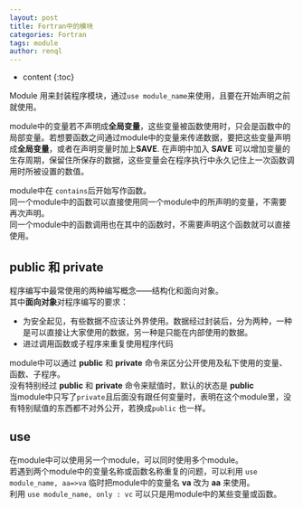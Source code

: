 ```yaml
---
layout: post
title: Fortran中的模块
categories: Fortran
tags: module
author: renql
---
```


* content
{:toc}

Module 用来封装程序模块，通过` use module_name `来使用，且要在开始声明之前就使用。  

module中的变量若不声明成**全局变量**，这些变量被函数使用时，只会是函数中的局部变量。若想要函数之间通过module中的变量来传递数据，要把这些变量声明成**全局变量**，或者在声明变量时加上**SAVE**.
在声明中加入 **SAVE** 可以增加变量的生存周期，保留住所保存的数据，这些变量会在程序执行中永久记住上一次函数调用时所被设置的数值。

module中在 ` contains `后开始写作函数。  
同一个module中的函数可以直接使用同一个module中的所声明的变量，不需要再次声明。  
同一个module中的函数调用也在其中的函数时，不需要声明这个函数就可以直接使用。

## public 和 private
程序编写中最常使用的两种编写概念——结构化和面向对象。  
其中**面向对象**对程序编写的要求：  
- 为安全起见，有些数据不应该让外界使用。数据经过封装后，分为两种，一种是可以直接让大家使用的数据，另一种是只能在内部使用的数据。   
- 进过调用函数或子程序来重复使用程序代码  

module中可以通过 **public** 和 **private** 命令来区分公开使用及私下使用的变量、函数、子程序。  
没有特别经过 **public** 和 **private** 命令来赋值时，默认的状态是 **public**  
当module中只写了` private `且后面没有跟任何变量时，表明在这个module里，没有特别赋值的东西都不对外公开，若换成` public ` 也一样。

## use
在module中可以使用另一个module，可以同时使用多个module。  
若遇到两个module中的变量名称或函数名称重复的问题，可以利用 ` use module_name, aa=>va ` 临时把module中的变量名 **va** 改为 **aa** 来使用。  
利用 ` use module_name, only : vc ` 可以只是用module中的某些变量或函数。  


